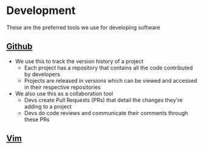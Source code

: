 # Development
These are the preferred tools we use for developing software

## [Github]()
- We use this to track the version history of a project
	- Each project has a repository that contains all the code contributed by developers
	- Projects are released in versions which can be viewed and accessed in their respective repositories
- We also use this as a collaboration tool
	- Devs create Pull Requests (PRs) that detail the changes they're adding to a project
	- Devs do code reviews and communicate their comments through these PRs

## [Vim]()

